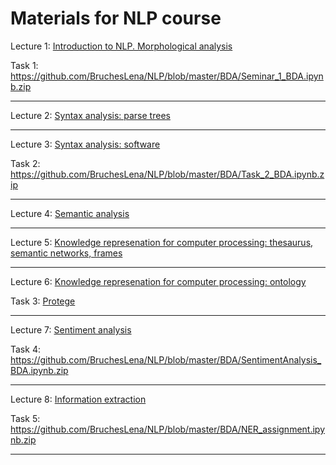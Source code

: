# Materials for NLP course

Lecture 1: [Introduction to NLP. Morphological analysis](https://github.com/BruchesLena/NLP/blob/master/Lecture_1.pdf)

Task 1: https://github.com/BruchesLena/NLP/blob/master/BDA/Seminar_1_BDA.ipynb.zip

---

Lecture 2: [Syntax analysis: parse trees](https://github.com/BruchesLena/NLP/blob/master/Lecture_2.pdf)

---

Lecture 3: [Syntax analysis: software](https://github.com/BruchesLena/NLP/blob/master/Lecture_3.pdf)

Task 2: https://github.com/BruchesLena/NLP/blob/master/BDA/Task_2_BDA.ipynb.zip

---

Lecture 4: [Semantic analysis](https://github.com/BruchesLena/NLP/blob/master/Lecture_4.pdf)

---

Lecture 5: [Knowledge represenation for computer processing: thesaurus, semantic networks, frames](https://github.com/BruchesLena/NLP/blob/master/Lecture_5.pdf)

---

Lecture 6: [Knowledge represenation for computer processing: ontology](https://github.com/BruchesLena/NLP/blob/master/Lecture_6.pdf)

Task 3: [Protege](https://github.com/BruchesLena/NLP/blob/master/BDA/Tutorial%20for%20Protoge_EN.pdf)

---

Lecture 7: [Sentiment analysis](https://github.com/BruchesLena/NLP/blob/master/BDA/NLP_Lecture%207_Sentiment.pdf)

Task 4: https://github.com/BruchesLena/NLP/blob/master/BDA/SentimentAnalysis_BDA.ipynb.zip

---

Lecture 8: [Information extraction](https://github.com/BruchesLena/NLP/blob/master/Lecture_8.pdf)

Task 5: https://github.com/BruchesLena/NLP/blob/master/BDA/NER_assignment.ipynb.zip

---

